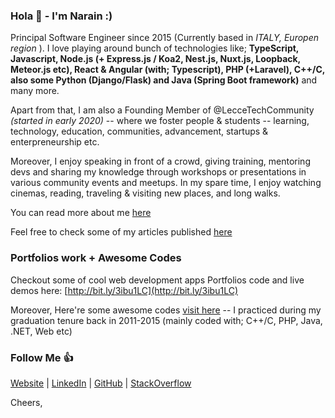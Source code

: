 ### Hola 👋 - I'm Narain :)

Principal Software Engineer since 2015 (Currently based in <i>ITALY, Europen region </i>). I love playing around bunch of technologies like; **TypeScript, Javascript, Node.js (+ Express.js / Koa2, Nest.js, Nuxt.js, Loopback, Meteor.js etc), React & Angular (with; Typescript), PHP (+Laravel), C++/C, also some Python (Django/Flask) and Java (Spring Boot framework)** and many more.

Apart from that, I am also a Founding Member of @LecceTechCommunity *(started in early 2020)* -- where we foster people & students -- learning, technology, education, communities, advancement, startups & enterpreneurship etc.

Moreover, I enjoy speaking in front of a crowd, giving training, mentoring devs and sharing my knowledge through workshops or presentations in various community events and meetups. In my spare time, I enjoy watching cinemas, reading, traveling & visiting new places, and long walks.

You can read more about me [here](http://narainsagar.github.io)

Feel free to check some of my articles published [here](http://narainsagar.com/blog)

### Portfolios work + Awesome Codes

Checkout some of cool web development apps Portfolios code and live demos here: [http://bit.ly/3ibu1LC](http://bit.ly/3ibu1LC)

Moreover, Here're some awesome codes [visit here](https://github.com/narainsagar/awesome-codes/blob/master/AWESOME.md) -- I practiced during my graduation tenure back in 2011-2015 (mainly coded with; C++/C, PHP, Java, .NET, Web etc)

<!--
<html>
  <head></head>
  <body>
  <iframe> src="https://narainsagar.github.io/embed/md.htm?src=https://gist.githubusercontent.com/narainsagar/35014fcfde49c4e566a63b0133e092a4/raw/d66445f6053c103a1aeef153185a96f471bbc622/portfolios_work.md"></iframe>
  </body>
</html>
-->

### Follow Me 👍

[Website](https://narainsagar.github.io) | 
[LinkedIn](https://www.linkedin.com/in/narainsagar) | 
[GitHub](https://github.com/narainsagar) | 
[StackOverflow](https://www.stackoverflow.com/users/5228251/narainsagar)
<!-- [Blog](https://narainsagar.com/blog) | 
[Twitter](https://twitter.com/narainsagar) | 
[Facebook](https://facebook.com/NarainSagarPage) |  -->

Cheers,

<!--
**narainsagar/narainsagar** is a ✨ _special_ ✨ repository because its `README.md` (this file) appears on your GitHub profile.

Here are some ideas to get you started:

- 🔭 I’m currently working on ...
- 🌱 I’m currently learning ...
- 👯 I’m looking to collaborate on ...
- 🤔 I’m looking for help with ...
- 💬 Ask me about ...
- 📫 How to reach me: ...
- 😄 Pronouns: ...
- ⚡ Fun fact: ...
- ~ just chill ...
- . ab bachay ki jaan logy kia :-P
- Keep going. Keep Looking. Don't settle! 
- #NeverSettle and BeSafe.
- Stay Hungry and Stay Foolish. 
- 9
-->
